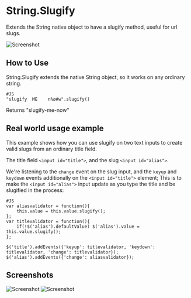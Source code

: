 String.Slugify
==============

Extends the String native object to have a slugify method, useful for url slugs.

![Screenshot](http://s3.amazonaws.com/ember/xwmVk5lxm01jNBFEMXgyCcpQYZTk54B9_o.png)

How to Use
----------

String.Slugify extends the native String object, so it works on any ordinary string.

	#JS
	"slugify  ME    n%ø#w".slugify()

Returns "slugify-me-now"

Real world usage example
------------------------

This example shows how you can use slugify on two text inputs to create valid slugs from an ordinary title field.

The title field `<input id="title">`, and the slug `<input id="alias">`.

We're listening to the `change` event on the slug input, and the `keyup` and `keydown` events additionally on the `<input id="title">` element; This is to make the `<input id="alias">` input update as you type the title and be slugified in the process:

	#JS
	var aliasvalidator = function(){
		this.value = this.value.slugify();
	};
	var titlevalidator = function(){
		if(!$('alias').defaultValue) $('alias').value = this.value.slugify();
	};
	
	$('title').addEvents({'keyup': titlevalidator, 'keydown': titlevalidator, 'change': titlevalidator});
	$('alias').addEvents({'change': aliasvalidator});
	

Screenshots
-----------

![Screenshot](http://s3.amazonaws.com/ember/xwmVk5lxm01jNBFEMXgyCcpQYZTk54B9_o.png)
![Screenshot](http://s3.amazonaws.com/ember/KwF9b2hWKfLa36MFoTWM2vxuJpCi4OB3_o.png)